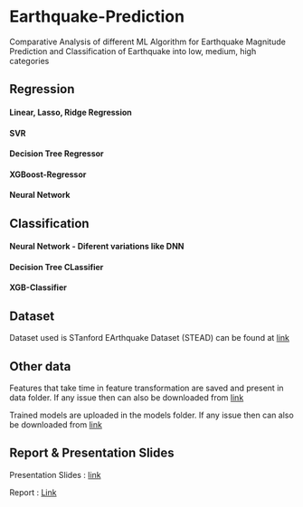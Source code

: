 # Earthquake-Prediction
Comparative Analysis of different ML Algorithm for Earthquake Magnitude Prediction and Classification of Earthquake into low, medium, high categories

## Regression
#### Linear, Lasso, Ridge Regression
#### SVR
#### Decision Tree Regressor
#### XGBoost-Regressor
#### Neural Network

## Classification
#### Neural Network - Diferent variations like DNN
#### Decision Tree CLassifier
#### XGB-Classifier


## Dataset
Dataset used is STanford EArthquake Dataset (STEAD) can be found at [link](https://www.kaggle.com/mostafamousavi/stanford-earthquake-dataset)

## Other data
Features that take time in feature transformation are saved and present in data folder. If any issue then can also be downloaded from [link](https://drive.google.com/drive/folders/1xSMey5j97nc3Lq8tNZeHnqvnkfqZhHPL?usp=sharing)

Trained models are uploaded in the models folder. If any issue then can also be downloaded from [link](https://drive.google.com/drive/folders/11cr01dKI_l4ItkLoCNo-qCnh7GNMfy53?usp=sharing)


## Report & Presentation Slides
Presentation Slides : [link](https://docs.google.com/presentation/d/1Q3NL6joyN5TFvJH1nZwLFilw43Yg4TkKpz-FOfwjlaU/edit?usp=sharing)

Report : [Link](https://docs.google.com/document/d/1dGjkBYMYE-jk75LxpmbpnYC2RXAoFAxGKdFdJ03sOBs/edit?usp=sharing)
